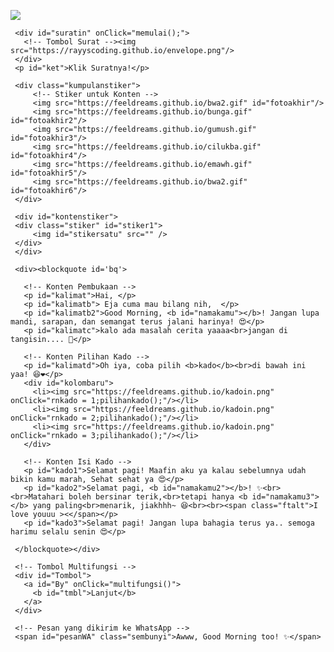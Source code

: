 <html><meta charset='UTF-8'/><meta content='width=device-width, initial-scale=1, user-scalable=1, minimum-scale=1, maximum-scale=5' name='viewport'/><meta content='IE=edge' http-equiv='X-UA-Compatible'/>
  <link rel="preconnect" href="https://fonts.googleapis.com">
  <link rel="preconnect" href="https://fonts.gstatic.com" crossorigin>
  <link href="https://fonts.googleapis.com/css2?family=Work+Sans:wght@400;700&display=swap" rel="stylesheet">
  <link href="https://fonts.googleapis.com/css2?family=Caveat&display=swap" rel="stylesheet">

  <script src="https://cdn.jsdelivr.net/npm/sweetalert2@11.0.19/dist/sweetalert2.all.min.js"></script>
  <script src="https://unpkg.com/typeit@8.6.6/dist/index.umd.js"></script><link rel="stylesheet" href="https://haikamu.feeldream.repl.co/style.css">
  <script src="https://kit.fontawesome.com/4f3ce16e3e.js" crossorigin="anonymous"></script>

<head>
<title>Script HTML Untukmu</title>
<!-- 
  Made with love by feeldream!

     Instagram: @rezafhlvy.me
     TikTok: @kulo.reza
     Email: rezafahlevy@smkalmafatihjkt.sch.id

  Thanks to all <3
-->
</head>
<body>

   <!-- Ganti Audio di sini -->
   <audio src="https://feeldreams.github.io/anotherme.mp3" id="linkmp3" class="sembunyi"></audio>

   <div id="bodyblur">
     <!-- Wallpaper --><img src="https://feeldreams.github.io/pics/awan/1.jpg" id="wallpaper"/>
   </div>

   <div id='Content'>

     <div id="suratin" onClick="memulai();">
       <!-- Tombol Surat --><img src="https://rayyscoding.github.io/envelope.png"/>
     </div>
     <p id="ket">Klik Suratnya!</p>

     <div class="kumpulanstiker">
         <!-- Stiker untuk Konten -->
         <img src="https://feeldreams.github.io/bwa2.gif" id="fotoakhir"/>
         <img src="https://feeldreams.github.io/bunga.gif" id="fotoakhir2"/>
         <img src="https://feeldreams.github.io/gumush.gif" id="fotoakhir3"/>
         <img src="https://feeldreams.github.io/cilukba.gif" id="fotoakhir4"/>
         <img src="https://feeldreams.github.io/emawh.gif" id="fotoakhir5"/>
         <img src="https://feeldreams.github.io/bwa2.gif" id="fotoakhir6"/>
     </div>

     <div id="kontenstiker">
     <div class="stiker" id="stiker1">
         <img id="stikersatu" src="" />
     </div>
     </div>

     <div><blockquote id='bq'>

       <!-- Konten Pembukaan -->
       <p id="kalimat">Hai, </p>
       <p id="kalimatb"> Eja cuma mau bilang nih,  </p>
       <p id="kalimatb2">Good Morning, <b id="namakamu"></b>! Jangan lupa mandi, sarapan, dan semangat terus jalani harinya! 😍</p>
       <p id="kalimatc">kalo ada masalah cerita yaaaa<br>jangan di tangisin.... 🥰</p>

       <!-- Konten Pilihan Kado -->
       <p id="kalimatd">Oh iya, coba pilih <b>kado</b><br>di bawah ini yaa! 😆❤️</p>
       <div id="kolombaru">
         <li><img src="https://feeldreams.github.io/kadoin.png" onClick="rnkado = 1;pilihankado();"/></li>
         <li><img src="https://feeldreams.github.io/kadoin.png" onClick="rnkado = 2;pilihankado();"/></li>
         <li><img src="https://feeldreams.github.io/kadoin.png" onClick="rnkado = 3;pilihankado();"/></li>
       </div>

       <!-- Konten Isi Kado -->
       <p id="kado1">Selamat pagi! Maafin aku ya kalau sebelumnya udah bikin kamu marah, Sehat sehat ya 😍</p>
       <p id="kado2">Selamat pagi, <b id="namakamu2"></b>! ✨<br><br>Matahari boleh bersinar terik,<br>tetapi hanya <b id="namakamu3"></b> yang paling<br>menarik, jiakhhh~ 😆<br><br><span class="ftalt">I love youuu ><</span></p>
       <p id="kado3">Selamat pagi! Jangan lupa bahagia terus ya.. semoga harimu selalu senin 😍</p>

     </blockquote></div>

     <!-- Tombol Multifungsi -->
     <div id="Tombol">
       <a id="By" onClick="multifungsi()">
         <b id="tmbl">Lanjut</b>
       </a>
     </div>

     <!-- Pesan yang dikirim ke WhatsApp -->
     <span id="pesanWA" class="sembunyi">Awww, Good Morning too! ✨</span>

   </div>

<script>const body = document.querySelector("body");const swalst = Swal.mixin({timer: 2777, allowOutsideClick: false, showConfirmButton: false, timerProgressBar: true, imageHeight: 90,}); const swals = Swal.mixin({allowOutsideClick: false, cancelButtonColor: '#FF0040', imageWidth: 100, imageHeight: 100,}); const style = document.createElement('style'); var today = new Date();var dd = String(today.getDate()).padStart(2, '0');var mm = String(today.getMonth() + 1).padStart(2, '0');var yyyy = today.getFullYear();const monthNames = ["Januari", "Februari", "Maret", "April", "Mei", "Juni", "Juli", "Agustus", "September", "Oktober", "November", "Desember"];today = dd + ' ' + monthNames[today.getMonth()] + ' ' + yyyy;audio = new Audio('' + linkmp3.src);</script>
<script src="https://haikamu.feeldream.repl.co/script.js"></script>
</body>
</html>
